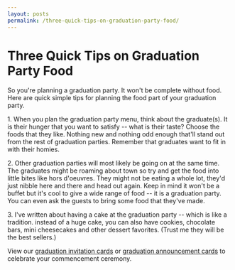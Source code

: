 ```yaml
---
layout: posts
permalink: /three-quick-tips-on-graduation-party-food/
---
```


<h1>Three Quick Tips on Graduation Party Food</h1>

<p>So you're planning a graduation party. It won't be complete without food. Here are quick simple tips for planning the food part of your graduation party.</p>

<p>1. When you plan the graduation party menu, think about the graduate(s). It is their hunger that you want to satisfy -- what is their taste? Choose the foods that they like. Nothing new and nothing odd enough that'll stand out from the rest of graduation parties. Remember that graduates want to fit in with their homies.</p>

<p>2. Other graduation parties will most likely be going on at the same time. The graduates might be roaming about town so try and get the food into little bites like hors d'oeuvres. They might not be eating a whole lot, they'd just nibble here and there and head out again. Keep in mind it won't be a buffet but it's cool to give a wide range of food -- it is a graduation party. You can even ask the guests to bring some food that they've made.</p>

<p>3. I've written about having a cake at the graduation party -- which is like a tradition. instead of a huge cake, you can also have cookies, chocolate bars, mini cheesecakes and other dessert favorites. (Trust me they will be the best sellers.)</p>

<p>View our <a href="{{site.url}}/graduation-invitation-cards">graduation invitation cards</a> or <a href="{{site.url}}/graduation-announcement-cards">graduation announcement cards</a> to celebrate your commencement ceremony.</p>